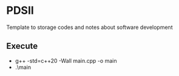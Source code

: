 # PDSII
Template to storage codes and notes about software development

## Execute
- g++ -std=c++20 -Wall main.cpp -o main
- .\main


